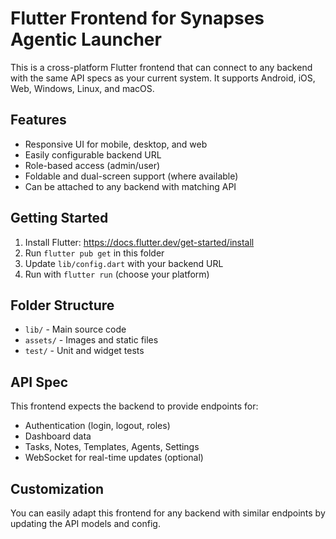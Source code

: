 # Flutter Frontend for Synapses Agentic Launcher

This is a cross-platform Flutter frontend that can connect to any backend with the same API specs as your current system. It supports Android, iOS, Web, Windows, Linux, and macOS.

## Features
- Responsive UI for mobile, desktop, and web
- Easily configurable backend URL
- Role-based access (admin/user)
- Foldable and dual-screen support (where available)
- Can be attached to any backend with matching API

## Getting Started
1. Install Flutter: https://docs.flutter.dev/get-started/install
2. Run `flutter pub get` in this folder
3. Update `lib/config.dart` with your backend URL
4. Run with `flutter run` (choose your platform)

## Folder Structure
- `lib/` - Main source code
- `assets/` - Images and static files
- `test/` - Unit and widget tests

## API Spec
This frontend expects the backend to provide endpoints for:
- Authentication (login, logout, roles)
- Dashboard data
- Tasks, Notes, Templates, Agents, Settings
- WebSocket for real-time updates (optional)

## Customization
You can easily adapt this frontend for any backend with similar endpoints by updating the API models and config.
